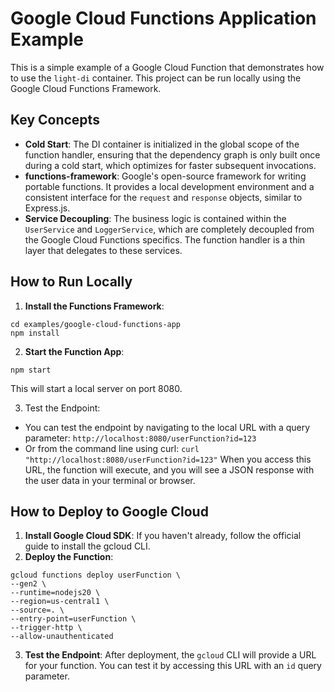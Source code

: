 # Google Cloud Functions Application Example

This is a simple example of a Google Cloud Function that demonstrates how to use the `light-di` container. This project can be run locally using the Google Cloud Functions Framework.

## Key Concepts

- **Cold Start**: The DI container is initialized in the global scope of the function handler, ensuring that the dependency graph is only built once during a cold start, which optimizes for faster subsequent invocations.
- **functions-framework**: Google's open-source framework for writing portable functions. It provides a local development environment and a consistent interface for the `request` and `response` objects, similar to Express.js.
- **Service Decoupling**: The business logic is contained within the `UserService` and `LoggerService`, which are completely decoupled from the Google Cloud Functions specifics. The function handler is a thin layer that delegates to these services.

## How to Run Locally

1. **Install the Functions Framework**:

```
cd examples/google-cloud-functions-app
npm install
```

2. **Start the Function App**:

```
npm start
```

This will start a local server on port 8080.

3. Test the Endpoint:

- You can test the endpoint by navigating to the local URL with a query parameter:
  `http://localhost:8080/userFunction?id=123`
- Or from the command line using curl:
  `curl "http://localhost:8080/userFunction?id=123"`
  When you access this URL, the function will execute, and you will see a JSON response with the user data in your terminal or browser.

## How to Deploy to Google Cloud

1. **Install Google Cloud SDK**: If you haven't already, follow the official guide to install the gcloud CLI.
2. **Deploy the Function**:

```
gcloud functions deploy userFunction \
--gen2 \
--runtime=nodejs20 \
--region=us-central1 \
--source=. \
--entry-point=userFunction \
--trigger-http \
--allow-unauthenticated
```

3. **Test the Endpoint**: After deployment, the `gcloud` CLI will provide a URL for your function. You can test it by accessing this URL with an `id` query parameter.
